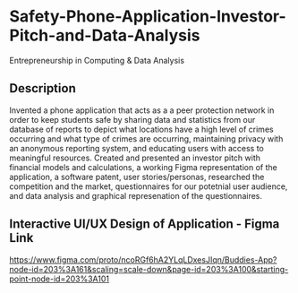# Safety-Phone-Application-Investor-Pitch-and-Data-Analysis

Entrepreneurship in Computing & Data Analysis

## Description

Invented a phone application that acts as a a peer protection network in order to keep students safe by sharing data and statistics from our database of reports to depict what locations have a high level of crimes occurring and what type of crimes are occurring, maintaining privacy with an anonymous reporting system, and educating users with access to meaningful resources. Created and presented an investor pitch with financial models and calculations, a working Figma representation of the application, a software patent, user stories/personas, researched the competition and the market, questionnaires for our potetnial user audience, and data analysis and graphical represenation of the questionnaires.

## Interactive UI/UX Design of Application - Figma Link

https://www.figma.com/proto/ncoRGf6hA2YLqLDxesJIqn/Buddies-App?node-id=203%3A161&scaling=scale-down&page-id=203%3A100&starting-point-node-id=203%3A101

